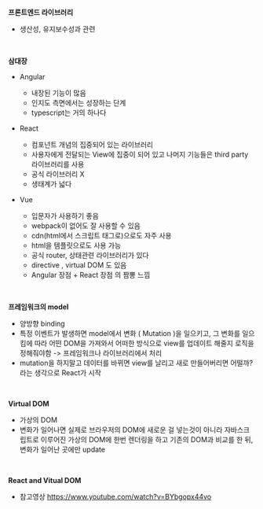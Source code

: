**프론트엔드 라이브러리**

- 생산성, 유지보수성과 관련

<br />

**삼대장**

- Angular

  - 내장된 기능이 많음
  - 인지도 측면에서는 성장하는 단계
  - typescript는 거의 하나다

- React

  - 컴포넌트 개념의 집중되어 있는 라이브러리
  - 사용자에게 전달되는 View에 집중이 되어 있고 나머지 기능들은 third party 라이브러리를 사용
  - 공식 라이브러리 X
  - 생태계가 넓다

- Vue
  - 입문자가 사용하기 좋음
  - webpack이 없어도 잘 사용할 수 있음
  - cdn(html에서 스크립트 태그로)으로도 자주 사용
  - html을 템플릿으로도 사용 가능
  - 공식 router, 상태관련 라이브러리가 있다
  - directive , virtual DOM 도 있음
  - Angular 장점 + React 장점 의 짬뽕 느낌

<br/>

**프레임워크의 model**

- 양방향 binding
- 특정 이벤트가 발생하면 model에서 변화 ( Mutation )을 일으키고, 그 변화를 일으킴에 따라 어떤 DOM을 가져와서 어떠한 방식으로 view를 업데이트 해줄지 로직을 정해줘야함 -> 프레임워크나 라이브러리에서 처리
- mutation을 하지말고 데이터를 바뀌면 view를 날리고 새로 만들어버리면 어떨까? 라는 생각으로 React가 시작

<br />

**Virtual DOM**

- 가상의 DOM
- 변화가 일어나면 실제로 브라우저의 DOM에 새로운 걸 넣는것이 아니라 자바스크립트로 이루어진 가상의 DOM에 한번 렌더링을 하고 기존의 DOM과 비교를 한 뒤, 변화가 일어난 곳에만 update

 <br />

**React and Vitual DOM**

- 참고영상 https://www.youtube.com/watch?v=BYbgopx44vo
